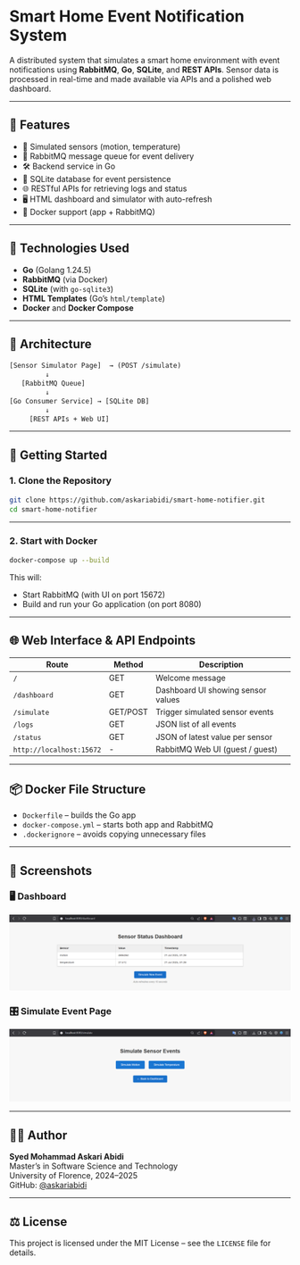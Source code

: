 # Smart Home Event Notification System

A distributed system that simulates a smart home environment with event notifications using **RabbitMQ**, **Go**, **SQLite**, and **REST APIs**. Sensor data is processed in real-time and made available via APIs and a polished web dashboard.

---

## 📌 Features

- 🔌 Simulated sensors (motion, temperature)
- 🐇 RabbitMQ message queue for event delivery
- 🛠️ Backend service in Go
- 💾 SQLite database for event persistence
- 🌐 RESTful APIs for retrieving logs and status
- 🖥️ HTML dashboard and simulator with auto-refresh
- 🐳 Docker support (app + RabbitMQ)

---

## 🧱 Technologies Used

- **Go** (Golang 1.24.5)
- **RabbitMQ** (via Docker)
- **SQLite** (with `go-sqlite3`)
- **HTML Templates** (Go’s `html/template`)
- **Docker** and **Docker Compose**

---

## 🧠 Architecture

```
[Sensor Simulator Page]  → (POST /simulate)
         ↓
   [RabbitMQ Queue]
         ↓
[Go Consumer Service] → [SQLite DB]
         ↓
     [REST APIs + Web UI]
```

---

## 🚀 Getting Started

### 1. Clone the Repository

```bash
git clone https://github.com/askariabidi/smart-home-notifier.git
cd smart-home-notifier
```

---

### 2. Start with Docker

```bash
docker-compose up --build
```

This will:
- Start RabbitMQ (with UI on port 15672)
- Build and run your Go application (on port 8080)

---

## 🌐 Web Interface & API Endpoints

| Route             | Method | Description                                 |
|------------------|--------|---------------------------------------------|
| `/`              | GET    | Welcome message                             |
| `/dashboard`     | GET    | Dashboard UI showing sensor values          |
| `/simulate`      | GET/POST | Trigger simulated sensor events           |
| `/logs`          | GET    | JSON list of all events                     |
| `/status`        | GET    | JSON of latest value per sensor             |
| `http://localhost:15672` | - | RabbitMQ Web UI (guest / guest)         |

---

## 📦 Docker File Structure

- `Dockerfile` – builds the Go app
- `docker-compose.yml` – starts both app and RabbitMQ
- `.dockerignore` – avoids copying unnecessary files

---

## 📸 Screenshots

### 🖥️ Dashboard
![Dashboard Screenshot](images/dashboard.png)

### 🎛️ Simulate Event Page
![Simulate Screenshot](images/simulate.png)

---

## 👨‍💻 Author

**Syed Mohammad Askari Abidi**  
Master’s in Software Science and Technology  
University of Florence, 2024–2025  
GitHub: [@askariabidi](https://github.com/askariabidi)

---

## ⚖️ License

This project is licensed under the MIT License – see the `LICENSE` file for details.
